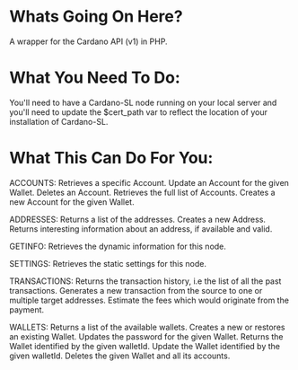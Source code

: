 # Whats Going On Here?
A wrapper for the Cardano API (v1) in PHP. 


# What You Need To Do:

You'll need to have a Cardano-SL node running on your local server and you'll need to update the $cert_path var to reflect the location of your installation of Cardano-SL.

# What This Can Do For You:

ACCOUNTS: 
  Retrieves a specific Account.
  Update an Account for the given Wallet.
  Deletes an Account.
  Retrieves the full list of Accounts.
  Creates a new Account for the given Wallet.

ADDRESSES:
  Returns a list of the addresses.
  Creates a new Address.
  Returns interesting information about an address, if available and valid.

GETINFO:
  Retrieves the dynamic information for this node.

SETTINGS:
  Retrieves the static settings for this node.

TRANSACTIONS:
  Returns the transaction history, i.e the list of all the past transactions.
  Generates a new transaction from the source to one or multiple target addresses.
  Estimate the fees which would originate from the payment.

WALLETS:
  Returns a list of the available wallets.
  Creates a new or restores an existing Wallet.
  Updates the password for the given Wallet.
  Returns the Wallet identified by the given walletId.
  Update the Wallet identified by the given walletId.
  Deletes the given Wallet and all its accounts.









